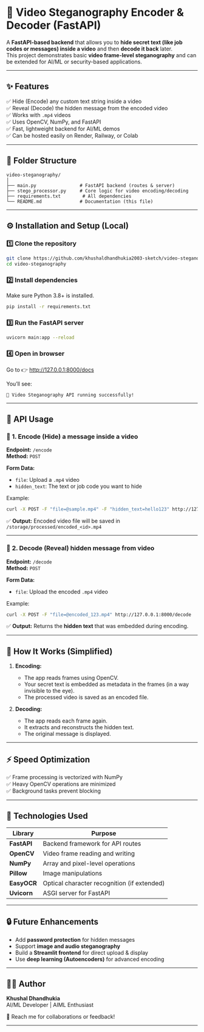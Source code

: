 # 🎥 Video Steganography Encoder & Decoder (FastAPI)

A **FastAPI-based backend** that allows you to **hide secret text (like job codes or messages) inside a video** and then **decode it back** later.  
This project demonstrates basic **video frame-level steganography** and can be extended for AI/ML or security-based applications.

---

## ✨ Features

✅ Hide (Encode) any custom text string inside a video  
✅ Reveal (Decode) the hidden message from the encoded video  
✅ Works with `.mp4` videos  
✅ Uses OpenCV, NumPy, and FastAPI  
✅ Fast, lightweight backend for AI/ML demos  
✅ Can be hosted easily on Render, Railway, or Colab  

---

## 📁 Folder Structure

```
video-steganography/
│
├── main.py                # FastAPI backend (routes & server)
├── stego_processor.py     # Core logic for video encoding/decoding
├── requirements.txt        # All dependencies
└── README.md              # Documentation (this file)
```

---

## ⚙️ Installation and Setup (Local)

### 1️⃣ Clone the repository
```bash
git clone https://github.com/khushaldhandhukia2003-sketch/video-steganography.git
cd video-steganography
```

### 2️⃣ Install dependencies
Make sure Python 3.8+ is installed.

```bash
pip install -r requirements.txt
```

### 3️⃣ Run the FastAPI server
```bash
uvicorn main:app --reload
```

### 4️⃣ Open in browser
Go to 👉 http://127.0.0.1:8000/docs

You’ll see:
```
🚀 Video Steganography API running successfully!
```

---

## 🧩 API Usage

### 🔹 **1. Encode (Hide) a message inside a video**

**Endpoint:** `/encode`  
**Method:** `POST`  

**Form Data:**
- `file`: Upload a `.mp4` video
- `hidden_text`: The text or job code you want to hide

Example:
```bash
curl -X POST -F "file=@sample.mp4" -F "hidden_text=hello123" http://127.0.0.1:8000/encode
```

✅ **Output:** Encoded video file will be saved in `/storage/processed/encoded_<id>.mp4`

---

### 🔹 **2. Decode (Reveal) hidden message from video**

**Endpoint:** `/decode`  
**Method:** `POST`  

**Form Data:**
- `file`: Upload the encoded `.mp4` video

Example:
```bash
curl -X POST -F "file=@encoded_123.mp4" http://127.0.0.1:8000/decode
```

✅ **Output:** Returns the **hidden text** that was embedded during encoding.

---

## 🧠 How It Works (Simplified)

1. **Encoding:**
   - The app reads frames using OpenCV.
   - Your secret text is embedded as metadata in the frames (in a way invisible to the eye).
   - The processed video is saved as an encoded file.

2. **Decoding:**
   - The app reads each frame again.
   - It extracts and reconstructs the hidden text.
   - The original message is displayed.

---

## ⚡ Speed Optimization

✅ Frame processing is vectorized with NumPy  
✅ Heavy OpenCV operations are minimized  
✅ Background tasks prevent blocking  


---

## 🧰 Technologies Used

| Library | Purpose |
|----------|----------|
| **FastAPI** | Backend framework for API routes |
| **OpenCV** | Video frame reading and writing |
| **NumPy** | Array and pixel-level operations |
| **Pillow** | Image manipulations |
| **EasyOCR** | Optical character recognition (if extended) |
| **Uvicorn** | ASGI server for FastAPI |

---

## 🔒 Future Enhancements
- Add **password protection** for hidden messages  
- Support **image and audio steganography**  
- Build a **Streamlit frontend** for direct upload & display  
- Use **deep learning (Autoencoders)** for advanced encoding  

---

## 👨‍💻 Author
**Khushal Dhandhukia**  
AI/ML Developer | AIML Enthusiast  

📧 Reach me for collaborations or feedback!

---

